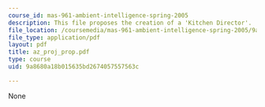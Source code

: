 ```yaml
---
course_id: mas-961-ambient-intelligence-spring-2005
description: This file proposes the creation of a 'Kitchen Director'.
file_location: /coursemedia/mas-961-ambient-intelligence-spring-2005/9a8680a18b015635bd2674057557563c_az_proj_prop.pdf
file_type: application/pdf
layout: pdf
title: az_proj_prop.pdf
type: course
uid: 9a8680a18b015635bd2674057557563c

---
```

None